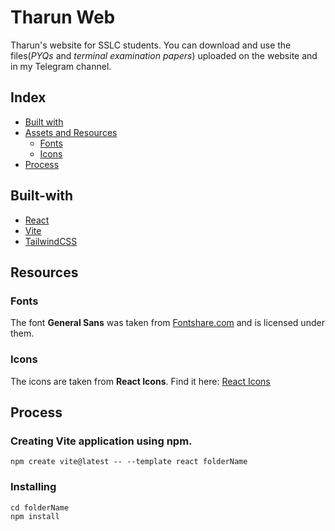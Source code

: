 # Tharun Web
Tharun's website for SSLC students. You can download and use the files(*PYQs* and *terminal examination papers*) uploaded on the website and in my Telegram channel.

## Index
- [Built with](#built-with)
- [Assets and Resources](#resources)
  - [Fonts](#fonts)
  - [Icons](#icons)
- [Process](#process)

## Built-with
- [React](https://react.dev)
- [Vite](https://vitejs.dev)
- [TailwindCSS](https://www.tailwindcss.com)

## Resources
### Fonts
The font **General Sans** was taken from [Fontshare.com](https://www.fontshare.com) and is licensed under them.
### Icons
The icons are taken from **React Icons**. Find it here: [React Icons](https://react-icons.github.io/react-icons/)

## Process
### Creating Vite application using **npm**.
`npm create vite@latest -- --template react folderName`

### Installing
```
cd folderName
npm install
```
